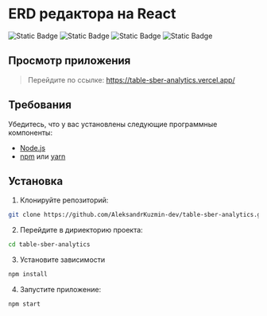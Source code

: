 # ERD редактора на React
![Static Badge](https://img.shields.io/badge/React-blue)
![Static Badge](https://img.shields.io/badge/JavaScript-yellow)
![Static Badge](https://img.shields.io/badge/HTML-orange)
![Static Badge](https://img.shields.io/badge/CSS-blue)


## Просмотр приложения
> Перейдите по ссылке: https://table-sber-analytics.vercel.app/

## Требования

Убедитесь, что у вас установлены следующие программные компоненты:

- [Node.js](https://nodejs.org/)
- [npm](https://www.npmjs.com/) или [yarn](https://yarnpkg.com/)

## Установка

1. Клонируйте репозиторий:

```sh
git clone https://github.com/AleksandrKuzmin-dev/table-sber-analytics.git
```

2. Перейдите в дириекторию проекта:

```sh
cd table-sber-analytics
```

3. Установите зависимости 
```sh
npm install
```
4. Запустите приложение:

```sh
npm start
```
